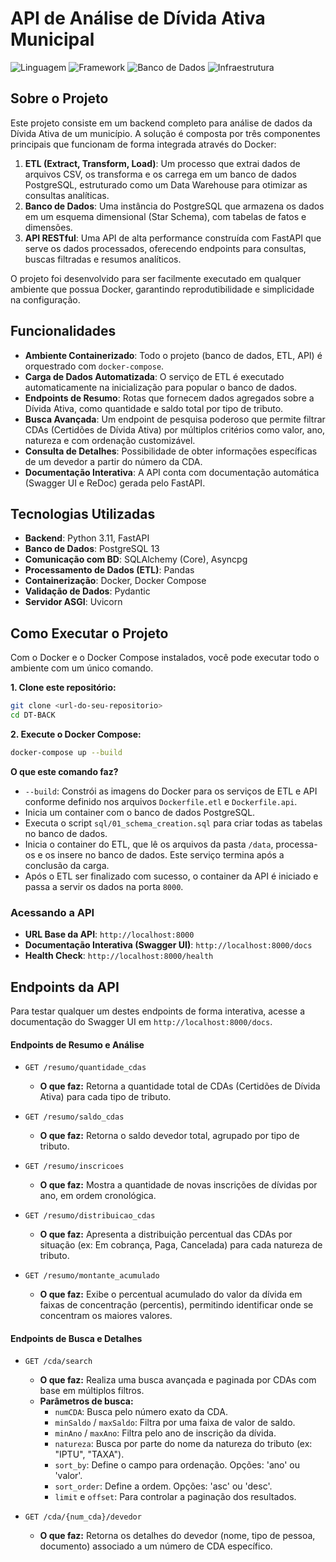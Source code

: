 # API de Análise de Dívida Ativa Municipal

![Linguagem](https://img.shields.io/badge/Python-3.11-blue.svg)
![Framework](https://img.shields.io/badge/Framework-FastAPI-009688.svg)
![Banco de Dados](https://img.shields.io/badge/Banco_de_Dados-PostgreSQL-336791.svg)
![Infraestrutura](https://img.shields.io/badge/Infra-Docker-2496ED.svg)

## Sobre o Projeto

Este projeto consiste em um backend completo para análise de dados da Dívida Ativa de um município. A solução é composta por três componentes principais que funcionam de forma integrada através do Docker:

1.  **ETL (Extract, Transform, Load)**: Um processo que extrai dados de arquivos CSV, os transforma e os carrega em um banco de dados PostgreSQL, estruturado como um Data Warehouse para otimizar as consultas analíticas.
2.  **Banco de Dados**: Uma instância do PostgreSQL que armazena os dados em um esquema dimensional (Star Schema), com tabelas de fatos e dimensões.
3.  **API RESTful**: Uma API de alta performance construída com FastAPI que serve os dados processados, oferecendo endpoints para consultas, buscas filtradas e resumos analíticos.

O projeto foi desenvolvido para ser facilmente executado em qualquer ambiente que possua Docker, garantindo reprodutibilidade e simplicidade na configuração.

## Funcionalidades

-   **Ambiente Containerizado**: Todo o projeto (banco de dados, ETL, API) é orquestrado com `docker-compose`.
-   **Carga de Dados Automatizada**: O serviço de ETL é executado automaticamente na inicialização para popular o banco de dados.
-   **Endpoints de Resumo**: Rotas que fornecem dados agregados sobre a Dívida Ativa, como quantidade e saldo total por tipo de tributo.
-   **Busca Avançada**: Um endpoint de pesquisa poderoso que permite filtrar CDAs (Certidões de Dívida Ativa) por múltiplos critérios como valor, ano, natureza e com ordenação customizável.
-   **Consulta de Detalhes**: Possibilidade de obter informações específicas de um devedor a partir do número da CDA.
-   **Documentação Interativa**: A API conta com documentação automática (Swagger UI e ReDoc) gerada pelo FastAPI.

## Tecnologias Utilizadas

-   **Backend**: Python 3.11, FastAPI
-   **Banco de Dados**: PostgreSQL 13
-   **Comunicação com BD**: SQLAlchemy (Core), Asyncpg
-   **Processamento de Dados (ETL)**: Pandas
-   **Containerização**: Docker, Docker Compose
-   **Validação de Dados**: Pydantic
-   **Servidor ASGI**: Uvicorn

## Como Executar o Projeto

Com o Docker e o Docker Compose instalados, você pode executar todo o ambiente com um único comando.

**1. Clone este repositório:**
```bash
git clone <url-do-seu-repositorio>
cd DT-BACK
```

**2. Execute o Docker Compose:**
```bash
docker-compose up --build
```

**O que este comando faz?**
-   `--build`: Constrói as imagens do Docker para os serviços de ETL e API conforme definido nos arquivos `Dockerfile.etl` e `Dockerfile.api`.
-   Inicia um container com o banco de dados PostgreSQL.
-   Executa o script `sql/01_schema_creation.sql` para criar todas as tabelas no banco de dados.
-   Inicia o container do ETL, que lê os arquivos da pasta `/data`, processa-os e os insere no banco de dados. Este serviço termina após a conclusão da carga.
-   Após o ETL ser finalizado com sucesso, o container da API é iniciado e passa a servir os dados na porta `8000`.

### Acessando a API

-   **URL Base da API**: `http://localhost:8000`
-   **Documentação Interativa (Swagger UI)**: `http://localhost:8000/docs`
-   **Health Check**: `http://localhost:8000/health`

## Endpoints da API

Para testar qualquer um destes endpoints de forma interativa, acesse a documentação do Swagger UI em `http://localhost:8000/docs`.

#### Endpoints de Resumo e Análise

* `GET /resumo/quantidade_cdas`
    * **O que faz:** Retorna a quantidade total de CDAs (Certidões de Dívida Ativa) para cada tipo de tributo.

* `GET /resumo/saldo_cdas`
    * **O que faz:** Retorna o saldo devedor total, agrupado por tipo de tributo.

* `GET /resumo/inscricoes`
    * **O que faz:** Mostra a quantidade de novas inscrições de dívidas por ano, em ordem cronológica.

* `GET /resumo/distribuicao_cdas`
    * **O que faz:** Apresenta a distribuição percentual das CDAs por situação (ex: Em cobrança, Paga, Cancelada) para cada natureza de tributo.

* `GET /resumo/montante_acumulado`
    * **O que faz:** Exibe o percentual acumulado do valor da dívida em faixas de concentração (percentis), permitindo identificar onde se concentram os maiores valores.

#### Endpoints de Busca e Detalhes

* `GET /cda/search`
    * **O que faz:** Realiza uma busca avançada e paginada por CDAs com base em múltiplos filtros.
    * **Parâmetros de busca:**
        * `numCDA`: Busca pelo número exato da CDA.
        * `minSaldo` / `maxSaldo`: Filtra por uma faixa de valor de saldo.
        * `minAno` / `maxAno`: Filtra pelo ano de inscrição da dívida.
        * `natureza`: Busca por parte do nome da natureza do tributo (ex: "IPTU", "TAXA").
        * `sort_by`: Define o campo para ordenação. Opções: 'ano' ou 'valor'.
        * `sort_order`: Define a ordem. Opções: 'asc' ou 'desc'.
        * `limit` e `offset`: Para controlar a paginação dos resultados.

* `GET /cda/{num_cda}/devedor`
    * **O que faz:** Retorna os detalhes do devedor (nome, tipo de pessoa, documento) associado a um número de CDA específico.

